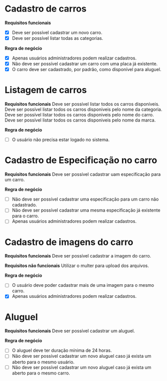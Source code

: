 # Cadastro de carros

**Requisitos funcionais**
* [X] Deve ser possível cadastrar um novo carro.
* [X] Deve ser possível listar todas as categorias.

**Regra de negócio**
* [X] Apenas usuários administradores podem realizar cadastros.
* [X] Não deve ser possível cadastrar um carro com uma placa já existente.
* [X] O carro deve ser cadastrado, por padrão, como disponível para aluguel.

# Listagem de carros

**Requisitos funcionais**
Deve ser possível listar todos os carros disponíveis.
Deve ser possível listar todos os carros disponiveis pelo nome da categoria.
Deve ser possível listar todos os carros disponiveis pelo nome do carro.
Deve ser possível listar todos os carros disponiveis pelo nome da marca.

**Regra de negócio**
* [ ] O usuário não precisa estar logado no sistema.

# Cadastro de Especificação no carro

**Requisitos funcionais**
Deve ser possível cadastrar uam especificação para um carro.

**Regra de negócio**
* [ ] Não deve ser possível cadastrar uma especificação para um carro não cadastrado.
* [ ] Não deve ser possível cadastrar uma mesma especificação já existente para o carro.
* [ ] Apenas usuários administradores podem realizar cadastros.

# Cadastro de imagens do carro

**Requisitos funcionais**
Deve ser possível cadastrar a imagem do carro.

**Requisitos não funcionais**
Utilizar o multer para upload dos arquivos.

**Regra de negócio**
* [ ] O usuário deve poder cadastrar mais de uma imagem para o mesmo carro.
* [X] Apenas usuários administradores podem realizar cadastros.

# Aluguel

**Requisitos funcionais**
Deve ser possível cadastrar um aluguel.

**Regra de negócio**
* [ ] O aluguel deve ter duração mínima de 24 horas.
* [ ] Não deve ser possível cadastrar um novo aluguel caso já exista um aberto para o mesmo usuário.
* [ ] Não deve ser possível cadastrar um novo aluguel caso já exista um aberto para o mesmo carro.